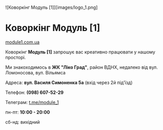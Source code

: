 ![Коворкінг Модуль [1]][images/logo_1.png]

# Коворкінг Модуль [1]

[module1.com.ua](https://module1.com.ua/)

Коворкінг **Модуль [1]** запрошує вас креативно працювати у нашому просторі.

Ми знакоходимось в **ЖК "Ліко Град"**, район ВДНХ, недалеко від вул. Ломоносова, вул. Вільямса



Адреса: **вул. Василя Симоненка 5а** (вхід через 2й під'їзд)

Телефон: **(098) 607-52-29**

Телеграм: [t.me/module_1](https://t.me/module_1)

пн-пт: **10:00 - 20:00**

cб-нд: вихідний